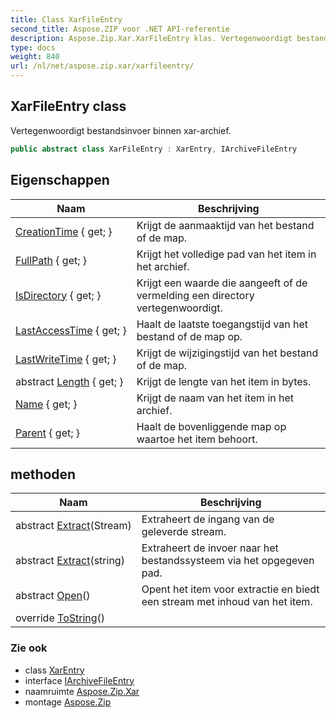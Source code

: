```yaml
---
title: Class XarFileEntry
second_title: Aspose.ZIP voor .NET API-referentie
description: Aspose.Zip.Xar.XarFileEntry klas. Vertegenwoordigt bestandsinvoer binnen xararchief.
type: docs
weight: 840
url: /nl/net/aspose.zip.xar/xarfileentry/
---
```

## XarFileEntry class

Vertegenwoordigt bestandsinvoer binnen xar-archief.

```csharp
public abstract class XarFileEntry : XarEntry, IArchiveFileEntry
```

## Eigenschappen

| Naam | Beschrijving |
| --- | --- |
| [CreationTime](../../aspose.zip.xar/xarentry/creationtime/) { get; } | Krijgt de aanmaaktijd van het bestand of de map. |
| [FullPath](../../aspose.zip.xar/xarentry/fullpath/) { get; } | Krijgt het volledige pad van het item in het archief. |
| [IsDirectory](../../aspose.zip.xar/xarentry/isdirectory/) { get; } | Krijgt een waarde die aangeeft of de vermelding een directory vertegenwoordigt. |
| [LastAccessTime](../../aspose.zip.xar/xarentry/lastaccesstime/) { get; } | Haalt de laatste toegangstijd van het bestand of de map op. |
| [LastWriteTime](../../aspose.zip.xar/xarentry/lastwritetime/) { get; } | Krijgt de wijzigingstijd van het bestand of de map. |
| abstract [Length](../../aspose.zip.xar/xarfileentry/length/) { get; } | Krijgt de lengte van het item in bytes. |
| [Name](../../aspose.zip.xar/xarentry/name/) { get; } | Krijgt de naam van het item in het archief. |
| [Parent](../../aspose.zip.xar/xarentry/parent/) { get; } | Haalt de bovenliggende map op waartoe het item behoort. |

## methoden

| Naam | Beschrijving |
| --- | --- |
| abstract [Extract](../../aspose.zip.xar/xarfileentry/extract/#extract_1)(Stream) | Extraheert de ingang van de geleverde stream. |
| abstract [Extract](../../aspose.zip.xar/xarfileentry/extract/#extract)(string) | Extraheert de invoer naar het bestandssysteem via het opgegeven pad. |
| abstract [Open](../../aspose.zip.xar/xarfileentry/open/)() | Opent het item voor extractie en biedt een stream met inhoud van het item. |
| override [ToString](../../aspose.zip.xar/xarentry/tostring/)() |  |

### Zie ook

* class [XarEntry](../xarentry/)
* interface [IArchiveFileEntry](../../aspose.zip/iarchivefileentry/)
* naamruimte [Aspose.Zip.Xar](../../aspose.zip.xar/)
* montage [Aspose.Zip](../../)


